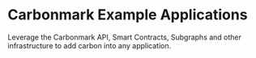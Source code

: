 # Carbonmark Example Applications

Leverage the Carbonmark API, Smart Contracts, Subgraphs and other infrastructure to add carbon into any application.
